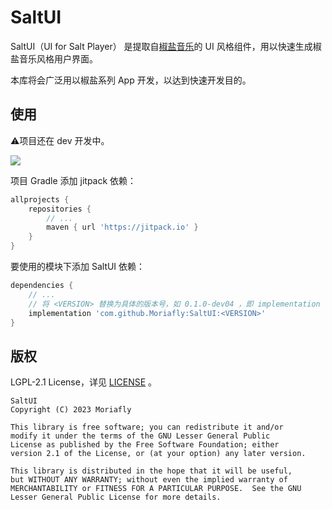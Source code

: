 # SaltUI

SaltUI（UI for Salt Player） 是提取自[椒盐音乐](https://github.com/Moriafly/SaltPlayerSource)的 UI 风格组件，用以快速生成椒盐音乐风格用户界面。

本库将会广泛用以椒盐系列 App 开发，以达到快速开发目的。

## 使用

⚠️项目还在 dev 开发中。

[![](https://jitpack.io/v/Moriafly/SaltUI.svg)](https://jitpack.io/#Moriafly/SaltUI)

项目 Gradle 添加 jitpack 依赖：

```groovy
allprojects {
    repositories {
        // ...
        maven { url 'https://jitpack.io' }
    }
}
```

要使用的模块下添加 SaltUI 依赖：

```groovy
dependencies {
    // ...
    // 将 <VERSION> 替换为具体的版本号，如 0.1.0-dev04 ，即 implementation 'com.github.Moriafly:SaltUI:0.1.0-dev04'
    implementation 'com.github.Moriafly:SaltUI:<VERSION>'
}
```

## 版权

LGPL-2.1 License，详见 [LICENSE](LICENSE) 。

```
SaltUI
Copyright (C) 2023 Moriafly

This library is free software; you can redistribute it and/or
modify it under the terms of the GNU Lesser General Public
License as published by the Free Software Foundation; either
version 2.1 of the License, or (at your option) any later version.

This library is distributed in the hope that it will be useful,
but WITHOUT ANY WARRANTY; without even the implied warranty of
MERCHANTABILITY or FITNESS FOR A PARTICULAR PURPOSE.  See the GNU
Lesser General Public License for more details.
```
